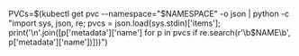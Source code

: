 PVCs=$(kubectl get pvc --namespace="$NAMESPACE" -o json | python -c "import sys, json, re; pvcs = json.load(sys.stdin)['items']; print('\n'.join([p['metadata']['name'] for p in pvcs if re.search(r'\b$NAME\b', p['metadata']['name'])]))")
